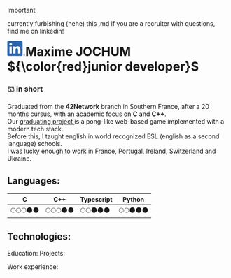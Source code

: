 > [!IMPORTANT]
> currently furbishing (hehe) this .md
> if you are a recruiter with questions, find me on linkedin!

<h1 style="display: inline; align-items: center">
  <img src="LI-In-Bug.png" height="35px" />Maxime JOCHUM 
${\color{red}junior developer}$
</h1>

### 🩳 in short 
Graduated from the **42Network** branch in Southern France, after a 20 months cursus, with an academic focus on **C** and **C++**.
<br/>Our [graduating project ](#soon)is a pong-like web-based game implemented with a modern tech stack.
<br/>Before this, I taught english in world recognized ESL (english as a second language) schools.
<br/>I was lucky enough to work in France, Portugal, Ireland, Switzerland and Ukraine.


## Languages:
| C | C++ | Typescript | Python
| ---      | ---       |---       |---       |
|:full_moon::full_moon::full_moon::new_moon::new_moon:|:full_moon::full_moon::full_moon::new_moon::new_moon:|:full_moon::full_moon::new_moon::new_moon::new_moon:|:full_moon::full_moon::new_moon::new_moon::new_moon:|


## Technologies:

Education:
Projects:

Work experience:
<!--
Ozymandias
I met a traveller from an antique land
Who said: "Two vast and trunkless legs of stone
Stand in the desert. Near them, on the sand,
Half sunk, a shattered visage lies, whose frown,

And wrinkled lip, and sneer of cold command,
Tell that its sculptor well those passions read,
Which yet survive, stamped on these lifeless things,
The hand that mocked them and the heart that fed,

And on the pedestal these words appear:
'My name is Ozymandias, king of kings:
Look on my works, Ye Mighty, and despair!'

Nothing beside remains. Round the decay
Of that colossal wreck, boundless and bare,
The lone and level sands stretch far away."
-->
